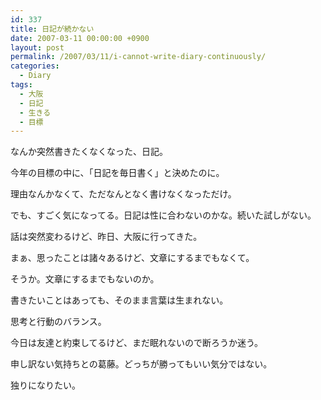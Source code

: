 ```yaml
---
id: 337
title: 日記が続かない
date: 2007-03-11 00:00:00 +0900
layout: post
permalink: /2007/03/11/i-cannot-write-diary-continuously/
categories:
  - Diary
tags:
  - 大阪
  - 日記
  - 生きる
  - 目標
---
```

なんか突然書きたくなくなった、日記。
  
今年の目標の中に、「日記を毎日書く」と決めたのに。
  
理由なんかなくて、ただなんとなく書けなくなっただけ。
  
でも、すごく気になってる。日記は性に合わないのかな。続いた試しがない。

話は突然変わるけど、昨日、大阪に行ってきた。
  
まぁ、思ったことは諸々あるけど、文章にするまでもなくて。

そうか。文章にするまでもないのか。
  
書きたいことはあっても、そのまま言葉は生まれない。
  
思考と行動のバランス。

今日は友達と約束してるけど、まだ眠れないので断ろうか迷う。
  
申し訳ない気持ちとの葛藤。どっちが勝ってもいい気分ではない。
  
独りになりたい。
